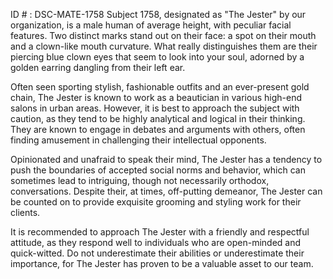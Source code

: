 ID # : DSC-MATE-1758
Subject 1758, designated as "The Jester" by our organization, is a male human of average height, with peculiar facial features. Two distinct marks stand out on their face: a spot on their mouth and a clown-like mouth curvature. What really distinguishes them are their piercing blue clown eyes that seem to look into your soul, adorned by a golden earring dangling from their left ear. 

Often seen sporting stylish, fashionable outfits and an ever-present gold chain, The Jester is known to work as a beautician in various high-end salons in urban areas. However, it is best to approach the subject with caution, as they tend to be highly analytical and logical in their thinking. They are known to engage in debates and arguments with others, often finding amusement in challenging their intellectual opponents. 

Opinionated and unafraid to speak their mind, The Jester has a tendency to push the boundaries of accepted social norms and behavior, which can sometimes lead to intriguing, though not necessarily orthodox, conversations. Despite their, at times, off-putting demeanor, The Jester can be counted on to provide exquisite grooming and styling work for their clients. 

It is recommended to approach The Jester with a friendly and respectful attitude, as they respond well to individuals who are open-minded and quick-witted. Do not underestimate their abilities or underestimate their importance, for The Jester has proven to be a valuable asset to our team.